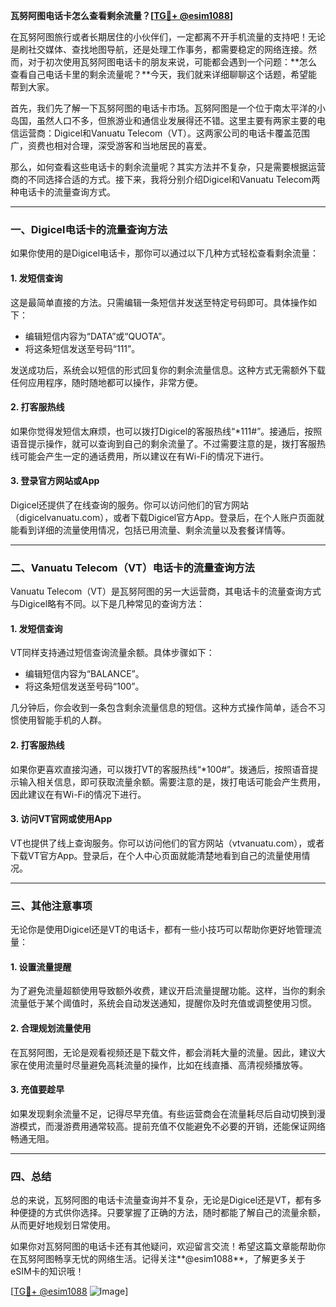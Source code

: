 **瓦努阿图电话卡怎么查看剩余流量？[[TG💪+ @esim1088](https://t.me/s/esim1088)]**

在瓦努阿图旅行或者长期居住的小伙伴们，一定都离不开手机流量的支持吧！无论是刷社交媒体、查找地图导航，还是处理工作事务，都需要稳定的网络连接。然而，对于初次使用瓦努阿图电话卡的朋友来说，可能都会遇到一个问题：**怎么查看自己电话卡里的剩余流量呢？**今天，我们就来详细聊聊这个话题，希望能帮到大家。

首先，我们先了解一下瓦努阿图的电话卡市场。瓦努阿图是一个位于南太平洋的小岛国，虽然人口不多，但旅游业和通信业发展得还不错。这里主要有两家主要的电信运营商：Digicel和Vanuatu Telecom（VT）。这两家公司的电话卡覆盖范围广，资费也相对合理，深受游客和当地居民的喜爱。

那么，如何查看这些电话卡的剩余流量呢？其实方法并不复杂，只是需要根据运营商的不同选择合适的方式。接下来，我将分别介绍Digicel和Vanuatu Telecom两种电话卡的流量查询方式。

---

### **一、Digicel电话卡的流量查询方法**

如果你使用的是Digicel电话卡，那你可以通过以下几种方式轻松查看剩余流量：

#### **1. 发短信查询**
这是最简单直接的方法。只需编辑一条短信并发送至特定号码即可。具体操作如下：
- 编辑短信内容为“DATA”或“QUOTA”。
- 将这条短信发送至号码“111”。

发送成功后，系统会以短信的形式回复你的剩余流量信息。这种方式无需额外下载任何应用程序，随时随地都可以操作，非常方便。

#### **2. 打客服热线**
如果你觉得发短信太麻烦，也可以拨打Digicel的客服热线“*111#”。接通后，按照语音提示操作，就可以查询到自己的剩余流量了。不过需要注意的是，拨打客服热线可能会产生一定的通话费用，所以建议在有Wi-Fi的情况下进行。

#### **3. 登录官方网站或App**
Digicel还提供了在线查询的服务。你可以访问他们的官方网站（digicelvanuatu.com），或者下载Digicel官方App。登录后，在个人账户页面就能看到详细的流量使用情况，包括已用流量、剩余流量以及套餐详情等。

---

### **二、Vanuatu Telecom（VT）电话卡的流量查询方法**

Vanuatu Telecom（VT）是瓦努阿图的另一大运营商，其电话卡的流量查询方式与Digicel略有不同。以下是几种常见的查询方法：

#### **1. 发短信查询**
VT同样支持通过短信查询流量余额。具体步骤如下：
- 编辑短信内容为“BALANCE”。
- 将这条短信发送至号码“100”。

几分钟后，你会收到一条包含剩余流量信息的短信。这种方式操作简单，适合不习惯使用智能手机的人群。

#### **2. 打客服热线**
如果你更喜欢直接沟通，可以拨打VT的客服热线“*100#”。拨通后，按照语音提示输入相关信息，即可获取流量余额。需要注意的是，拨打电话可能会产生费用，因此建议在有Wi-Fi的情况下进行。

#### **3. 访问VT官网或使用App**
VT也提供了线上查询服务。你可以访问他们的官方网站（vtvanuatu.com），或者下载VT官方App。登录后，在个人中心页面就能清楚地看到自己的流量使用情况。

---

### **三、其他注意事项**

无论你是使用Digicel还是VT的电话卡，都有一些小技巧可以帮助你更好地管理流量：

#### **1. 设置流量提醒**
为了避免流量超额使用导致额外收费，建议开启流量提醒功能。这样，当你的剩余流量低于某个阈值时，系统会自动发送通知，提醒你及时充值或调整使用习惯。

#### **2. 合理规划流量使用**
在瓦努阿图，无论是观看视频还是下载文件，都会消耗大量的流量。因此，建议大家在使用流量时尽量避免高耗流量的操作，比如在线直播、高清视频播放等。

#### **3. 充值要趁早**
如果发现剩余流量不足，记得尽早充值。有些运营商会在流量耗尽后自动切换到漫游模式，而漫游费用通常较高。提前充值不仅能避免不必要的开销，还能保证网络畅通无阻。

---

### **四、总结**

总的来说，瓦努阿图的电话卡流量查询并不复杂，无论是Digicel还是VT，都有多种便捷的方式供你选择。只要掌握了正确的方法，随时都能了解自己的流量余额，从而更好地规划日常使用。

如果你对瓦努阿图的电话卡还有其他疑问，欢迎留言交流！希望这篇文章能帮助你在瓦努阿图畅享无忧的网络生活。记得关注**@esim1088**，了解更多关于eSIM卡的知识哦！

[[TG💪+ @esim1088](https://t.me/s/esim1088) ![Image](https://i.postimg.cc/4NQfJmqS/Snipaste-2025-05-13-00-14-12.png)]